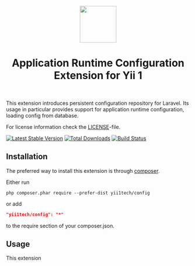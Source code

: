 <p align="center">
    <a href="https://github.com/yii1tech" target="_blank">
        <img src="https://avatars.githubusercontent.com/u/134691944" height="100px">
    </a>
    <h1 align="center">Application Runtime Configuration Extension for Yii 1</h1>
    <br>
</p>

This extension introduces persistent configuration repository for Laravel.
Its usage in particular provides support for application runtime configuration, loading config from database.

For license information check the [LICENSE](LICENSE.md)-file.

[![Latest Stable Version](https://img.shields.io/packagist/v/yii1tech/config.svg)](https://packagist.org/packages/yii1tech/config)
[![Total Downloads](https://img.shields.io/packagist/dt/yii1tech/config.svg)](https://packagist.org/packages/yii1tech/config)
[![Build Status](https://github.com/yii1tech/config/workflows/build/badge.svg)](https://github.com/yii1tech/config/actions)


Installation
------------

The preferred way to install this extension is through [composer](http://getcomposer.org/download/).

Either run

```
php composer.phar require --prefer-dist yii1tech/config
```

or add

```json
"yii1tech/config": "*"
```

to the require section of your composer.json.


Usage
-----

This extension 